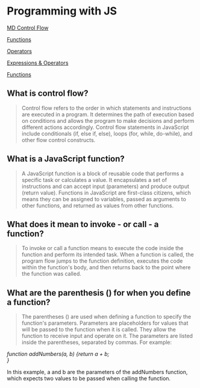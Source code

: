# Programming with JS

[MD Control Flow](https://developer.mozilla.org/en-US/docs/Glossary/Control_flow)

[Functions](https://www.w3schools.com/js/js_functions.asp)

[Operators](https://www.w3schools.com/js/js_operators.asp)

[Expressions & Operators](https://developer.mozilla.org/en-US/docs/Web/JavaScript/Guide/Expressions_and_Operators)

[Functions](https://developer.mozilla.org/en-US/docs/Web/JavaScript/Guide/Functions)

## What is control flow?
>
> Control flow refers to the order in which statements and instructions are executed in a program. It determines the path of execution based on conditions and allows the program to make decisions and perform different actions accordingly. Control flow statements in JavaScript include conditionals (if, else if, else), loops (for, while, do-while), and other flow control constructs.

## What is a JavaScript function?
>
> A JavaScript function is a block of reusable code that performs a specific task or calculates a value. It encapsulates a set of instructions and can accept input (parameters) and produce output (return value). Functions in JavaScript are first-class citizens, which means they can be assigned to variables, passed as arguments to other functions, and returned as values from other functions.

## What does it mean to invoke - or call - a function?
>
> To invoke or call a function means to execute the code inside the function and perform its intended task. When a function is called, the program flow jumps to the function definition, executes the code within the function's body, and then returns back to the point where the function was called.

## What are the parenthesis () for when you define a function?
>
>The parentheses () are used when defining a function to specify the function's parameters. Parameters are placeholders for values that will be passed to the function when it is called. They allow the function to receive input and operate on it. The parameters are listed inside the parentheses, separated by commas. For example:

*function
addNumbers(a, b) {return a + b;  
}*

In this example, a and b are the parameters of the addNumbers function, which expects two values to be passed when calling the function.

